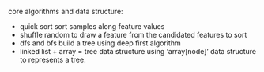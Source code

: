 core algorithms and data structure:

- quick sort
    sort samples along feature values
- shuffle
    random to draw a feature from the candidated features to sort 
- dfs and bfs
    build a tree using deep first algorithm
- linked list + array = tree data structure
    using ‘array[node]’ data structure to represents a tree.
